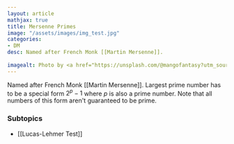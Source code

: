```yaml
---
layout: article
mathjax: true
title: Mersenne Primes
image: "/assets/images/img_test.jpg"
categories:
- DM
desc: Named after French Monk [[Martin Mersenne]].
 
imagealt: Photo by <a href="https://unsplash.com/@mangofantasy?utm_source=unsplash&utm_medium=referral&utm_content=creditCopyText">Tim Johnson</a> on <a href="https://unsplash.com/s/photos/logic?utm_source=unsplash&utm_medium=referral&utm_content=creditCopyText">Unsplash</a>
---
```

Named after French Monk [[Martin Mersenne]].
Largest prime number has to be a special form $2^{p} - 1$ where $p$ is also a prime number. Note that all numbers of this form aren't guaranteed to be prime.

### Subtopics
- [[Lucas-Lehmer Test]]